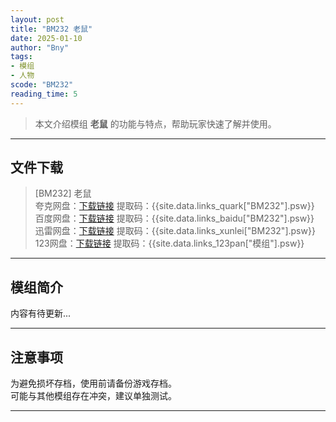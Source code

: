 ```yaml
---
layout: post
title: "BM232 老鼠"
date: 2025-01-10
author: "Bny"
tags: 
- 模组
- 人物
scode: "BM232"
reading_time: 5
---
```


> 本文介绍模组 **老鼠** 的功能与特点，帮助玩家快速了解并使用。

---

## 文件下载

> [BM232] 老鼠  
夸克网盘：[下载链接]({{site.data.links_quark["BM232"].url}}) 提取码：{{site.data.links_quark["BM232"].psw}}  
百度网盘：[下载链接]({{site.data.links_baidu["BM232"].url}}) 提取码：{{site.data.links_baidu["BM232"].psw}}  
迅雷网盘：[下载链接]({{site.data.links_xunlei["BM232"].url}}) 提取码：{{site.data.links_xunlei["BM232"].psw}}  
123网盘：[下载链接]({{site.data.links_123pan["模组"].url}}) 提取码：{{site.data.links_123pan["模组"].psw}}  

---

## 模组简介

>  
内容有待更新...  

---

## 注意事项

>  
为避免损坏存档，使用前请备份游戏存档。  
可能与其他模组存在冲突，建议单独测试。  

---

